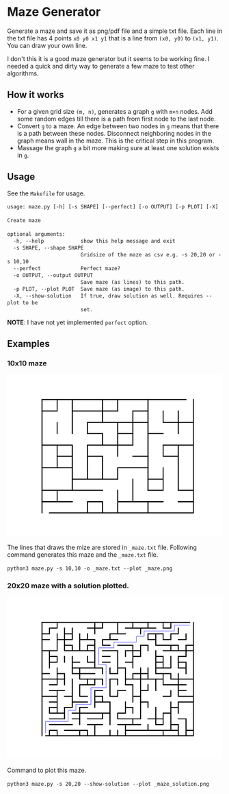 # Maze Generator

Generate a maze and save it as png/pdf file and a simple txt file. Each line in
the txt file has 4 points `x0 y0 x1 y1` that is a line from `(x0, y0)` to `(x1,
y1)`. You can draw your own line.

I don't this it is a good maze generator but it seems to be working fine. I
needed a quick and dirty way to generate a few maze to test other algorithms.

## How it works

- For a given grid size `(m, n)`, generates a graph `g` with `m×n` nodes. Add some
  random edges till there is a path from first node to the last node.
- Convert `g` to a maze. An edge between two nodes in `g` means that there is a
  path between these nodes. Disconnect neighboring nodes in the graph means wall
  in the maze. This is the critical step in this program.
- Massage the graph `g` a bit more making sure at least one solution exists in `g`. 

## Usage

See the `Makefile` for usage.

```
usage: maze.py [-h] [-s SHAPE] [--perfect] [-o OUTPUT] [-p PLOT] [-X]

Create maze

optional arguments:
  -h, --help            show this help message and exit
  -s SHAPE, --shape SHAPE
                        Gridsize of the maze as csv e.g. -s 20,20 or -s 10,10
  --perfect             Perfect maze?
  -o OUTPUT, --output OUTPUT
                        Save maze (as lines) to this path.
  -p PLOT, --plot PLOT  Save maze (as image) to this path.
  -X, --show-solution   If true, draw solution as well. Requires --plot to be
                        set.

```

__NOTE__: I have not yet implemented `perfect` option.

## Examples

### 10x10 maze 

![](./_maze.png)

The lines that draws the mize are stored in `_maze.txt` file. Following command
generates this maze and the `_maze.txt` file.

`python3 maze.py -s 10,10 -o _maze.txt --plot _maze.png`

### 20x20 maze with a solution plotted.

![](./_maze_solution.png)

Command to plot this maze.

`python3 maze.py -s 20,20 --show-solution --plot _maze_solution.png`
